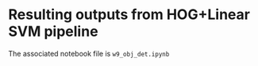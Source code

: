 # Resulting outputs from HOG+Linear SVM pipeline
The associated notebook file is `w9_obj_det.ipynb`
